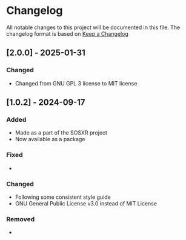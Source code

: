# Changelog

All notable changes to this project will be documented in this file.
The changelog format is based on [Keep a Changelog](https://keepachangelog.com/en/1.0.0/)

## [2.0.0] - 2025-01-31

### Changed

- Changed from GNU GPL 3 license to MIT license


## [1.0.2] - 2024-09-17


### Added

- Made as a part of the SOSXR project
- Now available as a package

### Fixed

-

### Changed

- Following some consistent style guide 
- GNU General Public License v3.0 instead of MIT License

### Removed

-
